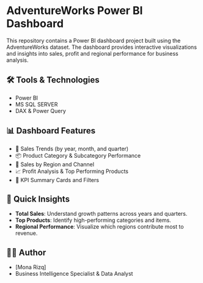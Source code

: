 # AdventureWorks Power BI Dashboard
This repository contains a Power BI dashboard project built using the AdventureWorks dataset. The dashboard provides interactive visualizations and insights into sales, profit and regional performance for business analysis.


## 🛠️ Tools & Technologies

- Power BI
- MS SQL SERVER
- DAX & Power Query


## 📊 Dashboard Features

- 📅 Sales Trends (by year, month, and quarter)
- 📦 Product Category & Subcategory Performance
- 🏬 Sales by Region and Channel
- 📈 Profit Analysis & Top Performing Products
- 🎯 KPI Summary Cards and Filters


## 🚀 Quick Insights

- **Total Sales**: Understand growth patterns across years and quarters.
- **Top Products**: Identify high-performing categories and items.
- **Regional Performance**: Visualize which regions contribute most to revenue.


## 🙋‍♂️ Author

- [Mona Rizq] 
- Business Intelligence Specialist & Data Analyst  



